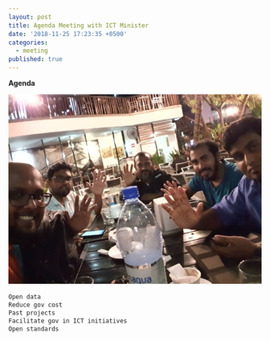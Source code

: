 ```yaml
---
layout: post
title: Agenda Meeting with ICT Minister
date: '2018-11-25 17:23:35 +0500'
categories:
  - meeting
published: true
---
```

**Agenda**

![](/uploads/IMG_20181125_201724.jpg)

    Open data
    Reduce gov cost
    Past projects
    Facilitate gov in ICT initiatives
    Open standards
